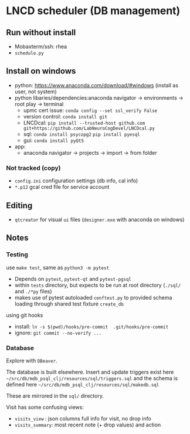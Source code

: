 # LNCD scheduler (DB management)

## Run without install
 - Mobaxterm/ssh: rhea
 - `schedule.py`

## Install on windows

 - python: https://www.anaconda.com/download/#windows  (install as user, not system)
 - python libaries/dependencies:anaconda navigator -> environments -> root play -> terminal 
    - upmc cert issue: `conda config --set ssl_verify False`
    - version control: `conda install git`
    - LNCDcal: `pip install --trusted-host github.com git+https://github.com/LabNeuroCogDevel/LNCDcal.py`
    - sql: `conda install psycopg2` `pip install pyesql`
    - gui: `conda install pyQt5`
 - app: 
    - anaconda navigator -> projects -> import -> from folder

### Not tracked (copy)
 * `config.ini` configuration settings (db info, cal info)
 * `*.p12` gcal cred file for service account

## Editing
* `qtcreator` for visual `ui` files (`designer.exe` with anaconda on windows)

## Notes

### Testing
use `make test`, same as `python3 -m pytest`

  * Depends on `pytest`, `pytest-qt` and `pytest-pgsql`
  * within `tests` directory, but expects to be run at root directory (`./sql/` and `./*py` files)
  * makes use of pytest autoloaded `conftest.py` to provided schema loading through shared test fixture `create_db`

using git hooks
 * install: `ln -s $(pwd)/hooks/pre-commit  .git/hooks/pre-commit`
 * ignore: `git commit --no-verify ...`

### Database

Explore with `DBeaver`.


The database is built elsewhere. Insert and update triggers exist here
  `~/src/db/mdb_psql_clj/resources/sql/triggers.sql`
and the schema is defined here
  `~/src/db/mdb_psql_clj/resources/sql/makedb.sql`

These are mirrored in the `sql/` directory.


Visit has some confusing views:
 * `visits_view` : json columns full info for visit, no drop info
 * `visits_summary`: most recent note (+ drop values) and action

